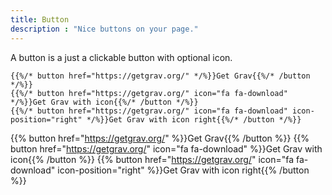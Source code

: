 ```yaml
---
title: Button
description : "Nice buttons on your page."
---
```


A button is a just a clickable button with optional icon.

```
{{%/* button href="https://getgrav.org/" */%}}Get Grav{{%/* /button */%}}
{{%/* button href="https://getgrav.org/" icon="fa fa-download" */%}}Get Grav with icon{{%/* /button */%}}
{{%/* button href="https://getgrav.org/" icon="fa fa-download" icon-position="right" */%}}Get Grav with icon right{{%/* /button */%}}
```

{{% button href="https://getgrav.org/" %}}Get Grav{{% /button %}}
{{% button href="https://getgrav.org/" icon="fa fa-download" %}}Get Grav with icon{{% /button %}}
{{% button href="https://getgrav.org/" icon="fa fa-download" icon-position="right" %}}Get Grav with icon right{{% /button %}}